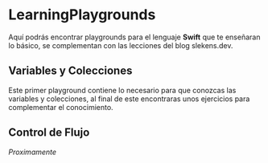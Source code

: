 # LearningPlaygrounds

Aquí podrás encontrar playgrounds para el lenguaje **Swift** que te enseñaran lo básico, se complementan con las lecciones del blog slekens.dev.

## Variables y Colecciones

Este primer playground contiene lo necesario para que conozcas las variables y colecciones, al final de este encontraras unos ejercicios para complementar el conocimiento.

## Control de Flujo

*Proximamente*